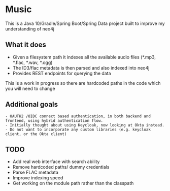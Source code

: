 # Music

This is a Java 10/Gradle/Spring Boot/Spring Data project built to improve my understanding of neo4j

## What it does

- Given a filesystem path it indexes all the available audio files (*.mp3, *.flac, *.wav, *.ogg)
- The ID3/flac metadata is then parsed and also indexed into neo4j
- Provides REST endpoints for querying the data

This is a work in progress so there are hardcoded paths in the code which you will need to change

## Additional goals
    - OAUTH2 /OIDC connect based authentication, in both backend and frontend, using hybrid authentication flow.
    - Initially thought about using Keycloak, now looking at Okta instead.
    - Do not want to incorporate any custom libraries (e.g. keycloak client, or the Okta client)

## TODO

- Add real web interface with search ability
- Remove hardcoded paths/ dummy credentials
- Parse FLAC metadata
- Improve indexing speed
- Get working on the module path rather than the classpath